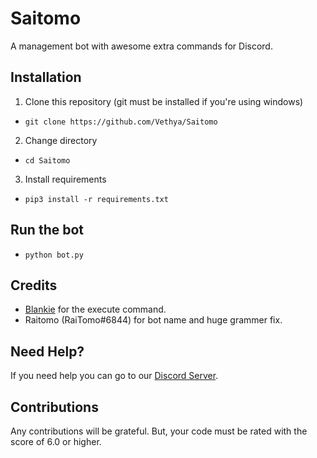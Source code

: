 # Saitomo
A management bot with awesome extra commands for Discord.
## Installation
1. Clone this repository (git must be installed if you're using windows)
- `git clone https://github.com/Vethya/Saitomo`
2. Change directory
- `cd Saitomo`
3. Install requirements
- `pip3 install -r requirements.txt`
## Run the bot
- `python bot.py`
## Credits
- [Blankie](https://github.com/the-blank-x) for the execute command.
- Raitomo (RaiTomo#6844) for bot name and huge grammer fix.
## Need Help?
If you need help you can go to our [Discord Server](https://discord.gg/UcsM3cSuC9).
## Contributions
Any contributions will be grateful. But, your code must be rated with the score of 6.0 or higher.
